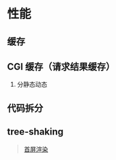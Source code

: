 # 性能

## 缓存

## CGI 缓存（请求结果缓存）

1. 分静态动态

## 代码拆分

## tree-shaking

> [首屏渲染](https://segmentfault.com/a/1190000016458627)
